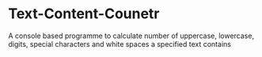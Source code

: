 # Text-Content-Counetr
A console based programme to calculate number of uppercase, lowercase, digits, special characters and white spaces a specified text contains
